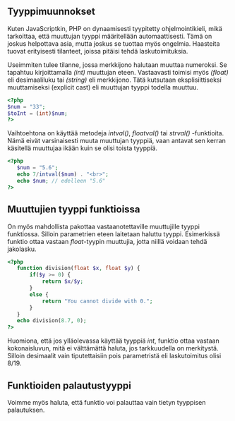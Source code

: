 ## Tyyppimuunnokset

Kuten JavaScriptkin, PHP on dynaamisesti tyypitetty ohjelmointikieli, mikä tarkoittaa, että muuttujan tyyppi määritellään automaattisesti. Tämä on joskus helpottava asia, mutta joskus se tuottaa myös ongelmia. Haasteita tuovat erityisesti tilanteet, joissa pitäisi tehdä laskutoimituksia. 

Useimmiten tulee tilanne, jossa merkkijono halutaan muuttaa numeroksi. Se tapahtuu kirjoittamalla *(int)* muuttujan eteen. Vastaavasti toimisi myös *(float)* eli desimaaliluku tai *(string)* eli merkkijono. Tätä kutsutaan eksplisiittiseksi muuttamiseksi (explicit cast) eli muuttujan tyyppi todella muuttuu.

````php
<?php
$num = "33";
$toInt = (int)$num;
?>
````

Vaihtoehtona on käyttää metodeja *intval()*, *floatval()* tai *strval()* -funktioita. Nämä eivät varsinaisesti muuta muuttujan tyyppiä, vaan antavat sen kerran käsitellä muuttujaa ikään kuin se olisi toista tyyppiä.

````php
<?php
   $num = "5.6";
   echo 7/intval($num) . "<br>";
   echo $num; // edelleen "5.6"
?>
````

## Muuttujien tyyppi funktioissa

On myös mahdollista pakottaa vastaanotettaville muuttujille tyyppi funktiossa. Silloin parametrien eteen laitetaan haluttu tyyppi. Esimerkissä funktio ottaa vastaan *float*-tyypin muuttujia, jotta niillä voidaan tehdä jakolasku.

````php
<?php
   function division(float $x, float $y) {
       if($y >= 0) {
           return $x/$y;
       }
       else {
           return "You cannot divide with 0.";
       }
   }
   echo division(8.7, 0);
?>
````

Huomiona, että jos ylläolevassa käyttää tyyppiä *int*, funktio ottaa vastaan kokonaisluvun, mitä ei välttämättä haluta, jos tarkkuudella on merkitystä. Silloin desimaalit vain tiputettaisiin pois parametristä eli laskutoimitus olisi 8/19.

## Funktioiden palautustyyppi

Voimme myös haluta, että funktio voi palauttaa vain tietyn tyyppisen palautuksen.